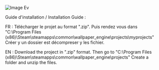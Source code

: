 ![Image Ev](https://cdn.discordapp.com/attachments/660260005966118947/858656262451232788/unknown.png)


Guide d'installation / Installation Guide :

FR :
Télécharger le projet au format ".zip".
Puis rendez vous dans "C:\Program Files (x86)\Steam\steamapps\common\wallpaper_engine\projects\myprojects"
Créer y un dossier est décompreser y les fichier.

EN :
Download the project in ".zip" format.
Then go to "C:\Program Files (x86)\Steam\steamapps\common\wallpaper_engine\projects"
Create a folder and unzip the files.
